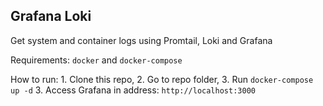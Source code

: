 ## Grafana Loki

Get system and container logs using Promtail, Loki and Grafana

Requirements: `docker` and `docker-compose`

How to run:
    1. Clone this repo,
    2. Go to repo folder,
    3. Run `docker-compose up -d`
    3. Access Grafana in address: `http://localhost:3000`